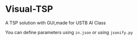 # Visual-TSP
A TSP solution with GUI,made for USTB AI Class

You can define parameters using `in.json` or using `jsonify.py`
